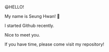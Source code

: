 😃HELLO!

My name is Seung Hwan! 🙋

I started Github recently.

Nice to meet you.

If you have time, please come visit my repository!
